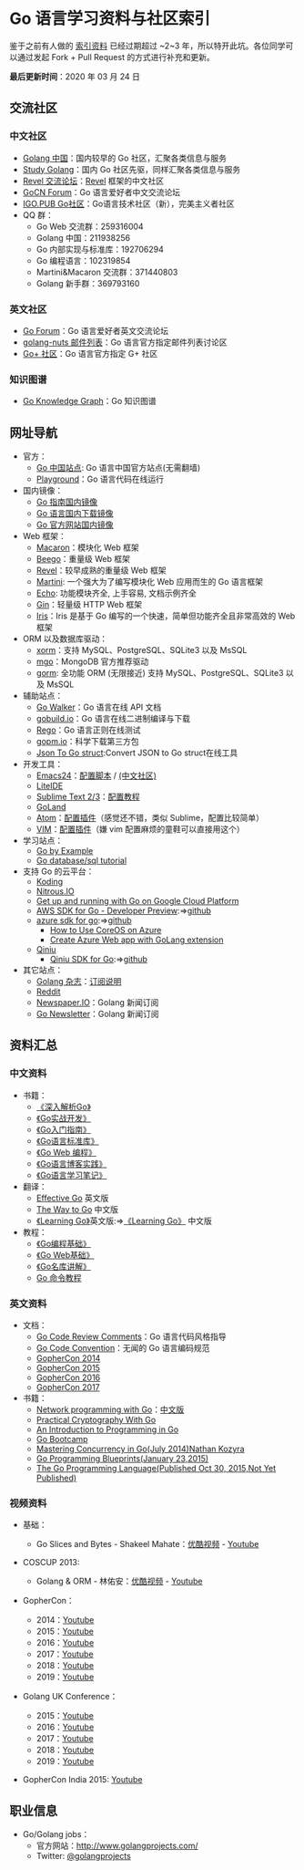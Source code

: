 Go 语言学习资料与社区索引
==============


鉴于之前有人做的 [索引资料](https://github.com/wonderfo/wonderfogo/wiki) 已经过期超过 ~2~3 年，所以特开此坑。各位同学可以通过发起 Fork + Pull Request 的方式进行补充和更新。

**最后更新时间**：2020 年 03 月 24 日

## 交流社区

### 中文社区

 - [Golang 中国](http://www.golangtc.com/)：国内较早的 Go 社区，汇聚各类信息与服务
 - [Study Golang](http://studygolang.com/)：国内 Go 社区先驱，同样汇聚各类信息与服务
 - [Revel 交流论坛](http://gorevel.cn/)：[Revel](https://github.com/revel/revel) 框架的中文社区
 - [GoCN Forum](https://gocn.vip/)：Go 语言爱好者中文交流论坛
 - [IGO.PUB Go社区](https://igo.pub/)：Go语言技术社区（新），完美主义者社区
 - QQ 群：
 	- Go Web 交流群：259316004
 	- Golang 中国：211938256
 	- Go 内部实现与标准库：192706294
 	- Go 编程语言：102319854
 	- Martini&Macaron 交流群：371440803
 	- Golang 新手群：369793160

### 英文社区

- [Go Forum](https://forum.golangbridge.org/)：Go 语言爱好者英文交流论坛
- [golang-nuts 邮件列表](https://groups.google.com/forum/#!forum/golang-nuts)：Go 语言官方指定邮件列表讨论区
- [Go+ 社区](https://plus.google.com/u/0/communities/114112804251407510571)：Go 语言官方指定 G+ 社区

### 知识图谱
- [Go Knowledge Graph](https://github.com/gocn/knowledge)：Go 知识图谱

## 网址导航

- 官方：
    - [Go 中国站点](https://golang.google.cn/): Go 语言中国官方站点(无需翻墙)
	- [Playground](http://play.golang.org)：Go 语言代码在线运行
- 国内镜像：
	- [Go 指南国内镜像](http://tour.golangtc.com/)
	- [Go 语言国内下载镜像](http://www.golangtc.com/download)
	- [Go 官方网站国内镜像](http://docs.studygolang.com/)
- Web 框架：
	- [Macaron](https://go-macaron.com/)：模块化 Web 框架
	- [Beego](http://beego.me/)：重量级 Web 框架
	- [Revel](https://github.com/revel/revel)：较早成熟的重量级 Web 框架
	- [Martini](https://github.com/go-martini/martini): 一个强大为了编写模块化 Web 应用而生的 Go 语言框架
	- [Echo](https://echo.labstack.com/): 功能模块齐全, 上手容易, 文档示例齐全
	- [Gin](https://github.com/gin-gonic/gin)：轻量级 HTTP Web 框架
	- [Iris](https://github.com/kataras/iris)：Iris 是基于 Go 编写的一个快速，简单但功能齐全且非常高效的 Web 框架
- ORM 以及数据库驱动：
	- [xorm](https://github.com/go-xorm/xorm)：支持 MySQL、PostgreSQL、SQLite3 以及 MsSQL
	- [mgo](http://labix.org/mgo)：MongoDB 官方推荐驱动
	- [gorm](https://github.com/jinzhu/gorm): 全功能 ORM (无限接近) 支持 MySQL、PostgreSQL、SQLite3 以及 MsSQL
- 辅助站点：
	- [Go Walker](https://gowalker.org)：Go 语言在线 API 文档
	- [gobuild.io](http://gobuild.io/)：Go 语言在线二进制编译与下载
	- [Rego](http://regoio.herokuapp.com/)：Go 语言正则在线测试
	- [gopm.io](https://gopm.io)：科学下载第三方包
    - [Json To Go struct](https://mholt.github.io/json-to-go/):Convert JSON to Go struct在线工具
- 开发工具：
    - [Emacs24](http://ftp.gnu.org/gnu/emacs/)：[配置脚本](https://github.com/wackonline/hack/blob/master/install-mint-dev/install-emacs.d.sh) / [(中文社区)](http://emacser.com/)
	- [LiteIDE](https://github.com/visualfc/liteide)
	- [Sublime Text 2/3](http://sublimetext.com)：[配置教程](http://my.oschina.net/Obahua/blog/110767)
	- [GoLand](https://www.jetbrains.com/go/?fromMenu)
    - [Atom](https://atom.io)：[配置插件](https://atom.io/packages/go-plus)（感觉还不错，类似 Sublime，配置比较简单）
    - [VIM](http://www.vim.org)：[配置插件](https://github.com/humiaozuzu/dot-vimrc)（嫌 vim 配置麻烦的童鞋可以直接用这个）
- 学习站点：
	- [Go by Example](https://gobyexample.com/)
	- [Go database/sql tutorial](http://go-database-sql.org/)
- 支持 Go 的云平台：
	- [Koding](https://koding.com/)
	- [Nitrous.IO](https://www.nitrous.io/)
	- [Get up and running with Go on Google Cloud Platform]( https://cloud.google.com/go/)
	- [AWS SDK for Go - Developer Preview](http://aws.amazon.com/cn/sdk-for-go/):=>[github](https://github.com/aws/aws-sdk-go)
	- [azure sdk for go](https://godoc.org/github.com/Azure/azure-sdk-for-go):=>[github](https://github.com/Azure/azure-sdk-for-go)
        - [How to Use CoreOS on Azure](https://azure.microsoft.com/zh-cn/documentation/articles/virtual-machines-linux-coreos-how-to/)
        - [Create Azure Web app with GoLang extension](https://azure.microsoft.com/zh-cn/documentation/templates/101-webapp-with-golang/)
    - [Qiniu](https://www.qiniu.com)
    	- [Qiniu SDK for Go](http://developer.qiniu.com/docs/v6/sdk/go-sdk.html):=>[github](https://github.com/qiniu/api.v6)
- 其它站点：
	- [Golang 杂志](https://flipboard.com/section/the-golang-magazine-bJ1GqB)：[订阅说明](http://bbs.go-china.org/post/476)
	- [Reddit](http://www.reddit.com/r/golang/)
	- [Newspaper.IO](http://www.newspaper.io/golang)：Golang 新闻订阅
	- [Go Newsletter](http://www.golangweekly.com/)：Golang 新闻订阅

## 资料汇总

### 中文资料

- 书籍：
	- [《深入解析Go》](https://github.com/tiancaiamao/go-internals)
	- [《Go实战开发》](https://github.com/astaxie/Go-in-Action)
	- [《Go入门指南》](https://github.com/Unknwon/the-way-to-go_ZH_CN)
	- [《Go语言标准库》](https://github.com/polaris1119/The-Golang-Standard-Library-by-Example)
	- [《Go Web 编程》](https://github.com/astaxie/build-web-application-with-golang)
	- [《Go语言博客实践》](https://github.com/achun/Go-Blog-In-Action)
	- [《Go语言学习笔记》](https://github.com/qyuhen/book)
- 翻译：
	- [Effective Go](https://golang.org/doc/effective_go.html) 英文版
	- [The Way to Go](https://github.com/Unknwon/the-way-to-go_ZH_CN) 中文版
	- [《Learning Go》](https://github.com/miekg/gobook)英文版:=>[《Learning Go》](https://github.com/mikespook/Learning-Go-zh-cn) 中文版
- 教程：
	- [《Go编程基础》](https://github.com/Unknwon/go-fundamental-programming)
	- [《Go Web基础》](https://github.com/Unknwon/go-web-foundation)
	- [《Go名库讲解》](https://github.com/Unknwon/go-rock-libraries-showcases)
	- [Go 命令教程](https://github.com/hyper-carrot/go_command_tutorial)

### 英文资料

- 文档：
	- [Go Code Review Comments](https://code.google.com/p/go-wiki/wiki/CodeReviewComments)：Go 语言代码风格指导
	- [Go Code Convention](https://github.com/Unknwon/go-code-convention)：无闻的 Go 语言编码规范
	- [GopherCon 2014](https://github.com/gophercon/2014-talks)
	- [GopherCon 2015](https://github.com/gophercon/2015-talks)
	- [GopherCon 2016](https://github.com/gophercon/2016-talks)
	- [GopherCon 2017](https://github.com/gophercon/2017-talks)
- 书籍：
	- [Network programming with Go](http://jan.newmarch.name/go/)：[中文版](https://github.com/astaxie/NPWG_zh)
	- [Practical Cryptography With Go](https://leanpub.com/gocrypto/read#leanpub-auto-select-bibliography)
	- [An Introduction to Programming in Go](http://www.golang-book.com/)
	- [Go Bootcamp](http://www.golangbootcamp.com/book)
	- [Mastering Concurrency in Go(July 2014)Nathan Kozyra](https://www.packtpub.com/application-development/mastering-concurrency-go)
	- [Go Programming Blueprints(January 23,2015)](https://www.packtpub.com/application-development/go-programming-blueprints)
	- [The Go Programming Language(Published Oct 30, 2015,Not Yet Published)](http://www.gopl.io/)

### 视频资料

- 基础：
	- Go Slices and Bytes - Shakeel Mahate：[优酷视频](http://v.youku.com/v_show/id_XNjkzMjM1Mjg4.html) - [Youtube](http://www.youtube.com/watch?v=dKlNSIUSfz0)
- COSCUP 2013:
	- Golang & ORM - 林佑安：[优酷视频](http://v.youku.com/v_show/id_XNjkzMTQ1MjYw.html) - [Youtube](http://www.youtube.com/watch?v=VwAtYGyjTks)
- GopherCon：
	- 2014：[Youtube](https://www.youtube.com/playlist?list=PL2ntRZ1ySWBcD_BiJiDJUcyrb2w3bTulF)
	- 2015：[Youtube](https://www.youtube.com/playlist?list=PL2ntRZ1ySWBf-_z-gHCOR2N156Nw930Hm)
	- 2016：[Youtube](https://www.youtube.com/playlist?list=PL2ntRZ1ySWBdliXelGAItjzTMxy2WQh0P)
	- 2017：[Youtube](https://www.youtube.com/playlist?list=PL2ntRZ1ySWBdD9bru6IR-_WXUgJqvrtx9)
	- 2018：[Youtube](https://www.youtube.com/playlist?list=PL2ntRZ1ySWBdatAqf-2_125H4sGzaWngM)
	- 2019：[Youtube](https://www.youtube.com/playlist?list=PL2ntRZ1ySWBdDyspRTNBIKES1Y-P__59_)
- Golang UK Conference：
	- 2015：[Youtube](https://www.youtube.com/playlist?list=PLDWZ5uzn69ezRJYeWxYNRMYebvf8DerHd)
	- 2016：[Youtube](https://www.youtube.com/playlist?list=PLDWZ5uzn69eyh791ZTkEA9OaTxVpGY8_g)
	- 2017：[Youtube](https://www.youtube.com/playlist?list=PLDWZ5uzn69eyM81omhIZLzvRhTOXvpeX9)
	- 2018：[Youtube](https://www.youtube.com/playlist?list=PLDWZ5uzn69ewsMyuGjVsAnpQIjyud1Cv9)
	- 2019：[Youtube](https://www.youtube.com/playlist?list=PLDWZ5uzn69ezokLCB-nGgYInxL0uP1PeZ)
	
- GopherCon India 2015: [Youtube](https://www.youtube.com/playlist?list=PLxFC1MYuNgJTY3uQ5Ja4F5Sz305nnrBOq)


## 职业信息

- Go/Golang jobs：
	- 官方网站：http://www.golangprojects.com/
	- Twitter: [@golangprojects](https://twitter.com/golangprojects) 
